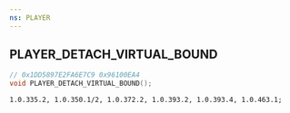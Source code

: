 ```yaml
---
ns: PLAYER
---
```

## PLAYER_DETACH_VIRTUAL_BOUND

```c
// 0x1DD5897E2FA6E7C9 0x96100EA4
void PLAYER_DETACH_VIRTUAL_BOUND();
```

```
1.0.335.2, 1.0.350.1/2, 1.0.372.2, 1.0.393.2, 1.0.393.4, 1.0.463.1;  
```

